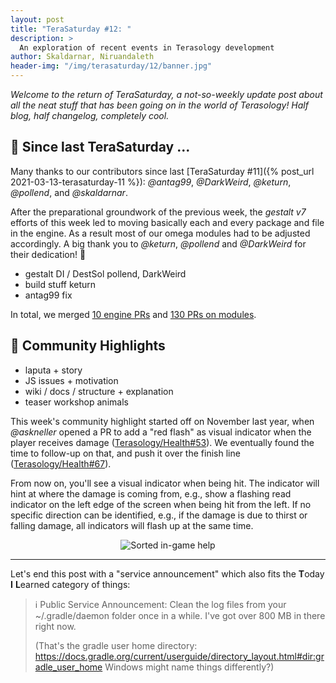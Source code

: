 ```yaml
---
layout: post
title: "TeraSaturday #12: "
description: >
  An exploration of recent events in Terasology development
author: Skaldarnar, Niruandaleth
header-img: "/img/terasaturday/12/banner.jpg"
---
```


_Welcome to the return of TeraSaturday, a not-so-weekly update post about all the neat stuff that has been going on in
the world of Terasology! Half blog, half changelog, completely cool._

## 📰 Since last TeraSaturday ...

Many thanks to our contributors since last [TeraSaturday #11]({% post_url 2021-03-13-terasaturday-11 %}): _@antag99_, _@DarkWeird_, _@keturn_, _@pollend_, and _@skaldarnar_.

After the preparational groundwork of the previous week, the _gestalt v7_ efforts of this week led to moving basically each and every package and file in the engine. As a result most of our omega modules had to be adjusted accordingly. A big thank you to _@keturn_, _@pollend_ and _@DarkWeird_ for their dedication! 🤗

- gestalt DI / DestSol pollend, DarkWeird
- build stuff keturn
- antag99 fix

In total, we merged [10 engine PRs](https://github.com/search?q=org%3AMovingBlocks+type%3Apr+merged%3A2021-03-14..2021-03-20) and [130 PRs on modules](https://github.com/search?q=org%3ATerasology+type%3Apr+merged%3A2021-03-14..2021-03-20).


## 🎀️ Community Highlights

- laputa + story
- JS issues + motivation
- wiki / docs / structure + explanation
- teaser workshop animals



This week's community highlight started off on November last year, when _@askneller_ opened a PR to add a "red flash" as visual indicator when the player receives damage ([Terasology/Health#53]).
We eventually found the time to follow-up on that, and push it over the finish line ([Terasology/Health#67]). 

From now on, you'll see a visual indicator when being hit. The indicator will hint at where the damage is coming from, e.g., show a flashing read indicator on the left edge of the screen when being hit from the left. 
If no specific direction can be identified, e.g., if the damage is due to thirst or falling damage, all indicators will flash up at the same time.

<p align="center">
<img src="{{ site.baseurl }}/img/terasaturday/11/damage-flash.gif" alt="Sorted in-game help"/>
</p>

---

Let's end this post with a "service announcement" which also fits the **T**oday **I** **L**earned category of things:

> ℹ️ Public Service Announcement: Clean the log files from your ~/.gradle/daemon folder once in a while. I've got over 800 MB in there right now.
> 
> (That's the gradle user home directory: https://docs.gradle.org/current/userguide/directory_layout.html#dir:gradle_user_home 
> Windows might name things differently?)

<!-- References -->
[#4271]: https://github.com/MovingBlocks/Terasology/pull/4271
[#4557]: https://github.com/MovingBlocks/Terasology/pull/4557
[#4558]: https://github.com/MovingBlocks/Terasology/pull/4558
[#4563]: https://github.com/MovingBlocks/Terasology/pull/4563
[#4564]: https://github.com/MovingBlocks/Terasology/pull/4564
[#4567]: https://github.com/MovingBlocks/Terasology/pull/4567
[modules:junit5]: https://github.com/search?q=org%3ATerasology+type%3Apr+merged%3A2021-02-27..2021-03-13+junit
[Terasology/Health#53]: https://github.com/Terasology/Health/pull/53
[Terasology/Health#67]: https://github.com/Terasology/Health/pull/67

